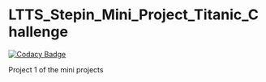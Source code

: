 # LTTS_Stepin_Mini_Project_Titanic_Challenge

[![Codacy Badge](https://api.codacy.com/project/badge/Grade/ab44678ab3134639b60d3426bc2b2ca5)](https://app.codacy.com/gh/jatin-aditya-reddy/LTTS_Stepin_Mini_Project_Titanic_Challenge?utm_source=github.com&utm_medium=referral&utm_content=jatin-aditya-reddy/LTTS_Stepin_Mini_Project_Titanic_Challenge&utm_campaign=Badge_Grade_Settings)

Project 1 of the mini projects
